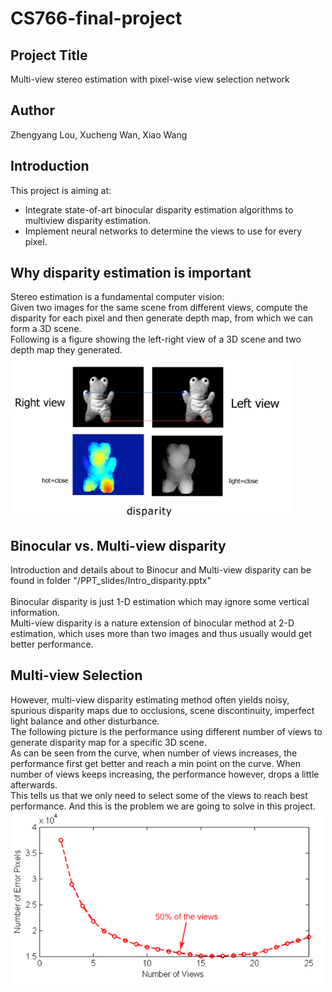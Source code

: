 # CS766-final-project
## Project Title
Multi-view stereo estimation with pixel-wise view selection network <br>  
## Author
Zhengyang Lou, Xucheng Wan, Xiao Wang <br>  

## Introduction
This project is aiming at: 
 - Integrate state-of-art binocular disparity estimation algorithms to multiview disparity estimation.
 - Implement neural networks to determine the views to use for every pixel.

## Why disparity estimation is important
Stereo estimation is a fundamental computer vision: <br>
Given two images for the same scene from different views, compute the disparity for each pixel and then generate depth map, from which we can form a 3D scene. <br>
Following is a figure showing the left-right view of a 3D scene and two depth map they generated. <br>
<img src='/imgs/disparity.png' position="center" width=450>

## Binocular vs. Multi-view disparity
Introduction and details about to Binocur and Multi-view disparity can be found in folder "/PPT_slides/Intro_disparity.pptx" <br> <br>
Binocular disparity is just 1-D estimation which may ignore some vertical information.  <br>
Multi-view disparity is a nature extension of binocular method at 2-D estimation, which uses more than two images and thus usually would get better performance. <br>

## Multi-view Selection
However, multi-view disparity estimating method often yields noisy, spurious disparity maps due to occlusions, scene discontinuity, imperfect light balance and other disturbance. <br>
The following picture is the performance using different number of views to generate disparity map for a specific 3D scene. <br>
As can be seen from the curve, when number of views increases, the performance first get better and reach a min point on the curve. When number of views keeps increasing, the performance however, drops a little afterwards. <br>
This tells us that we only need to select some of the views to reach best performance. And this is the problem we are going to solve in this project.
<img src='/imgs/viewselect.png' position="center" width=500>

